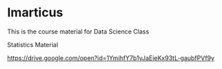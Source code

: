 # Imarticus
This is the course material for Data Science Class


Statistics Material

https://drive.google.com/open?id=1YmihfY7b1yJaEjeKx93tL-gaubfPVf9y
